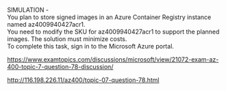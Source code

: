 SIMULATION -<br/>You plan to store signed images in an Azure Container Registry instance named az4009940427acr1.<br/>You need to modify the SKU for az4009940427acr1 to support the planned images. The solution must minimize costs.<br/>To complete this task, sign in to the Microsoft Azure portal.<br/><p><a href="https://www.examtopics.com/discussions/microsoft/view/21072-exam-az-400-topic-7-question-78-discussion/">https://www.examtopics.com/discussions/microsoft/view/21072-exam-az-400-topic-7-question-78-discussion/</a></p><p><a href="http://116.198.226.11/az400/topic-07-question-78.html">http://116.198.226.11/az400/topic-07-question-78.html</a></p><script src="https://giscus.app/client.js"                    data-repo="azsamples/az204"                    data-repo-id="R_kgDOMRXzDQ"                    data-category="General"                    data-category-id="DIC_kwDOMRXzDc4Cgi27"                    data-mapping="pathname"                    data-strict="1"                    data-reactions-enabled="0"                    data-emit-metadata="0"                    data-input-position="bottom"                    data-theme="preferred_color_scheme"                    data-lang="en"                    crossorigin="anonymous"                    async>                    </script>